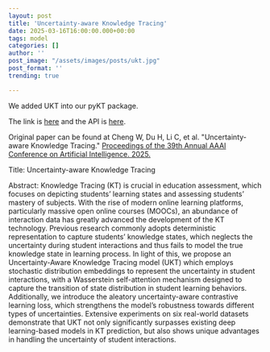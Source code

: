 ```yaml
---
layout: post
title: 'Uncertainty-aware Knowledge Tracing'
date: 2025-03-16T16:00:00.000+00:00
tags: model
categories: []
author: ''
post_image: "/assets/images/posts/ukt.jpg"
post_format: ''
trending: true

---
```

We added UKT into our pyKT package.

The link is [here](https://pykt-toolkit.readthedocs.io/en/latest/models.html#ukt) and the API is [here](https://pykt-toolkit.readthedocs.io/en/latest/pykt.models.html#module-pykt.models.ukt).

Original paper can be found at Cheng W, Du H, Li C, et al. "Uncertainty-aware Knowledge Tracing." [Proceedings of the 39th Annual AAAI Conference on Artificial Intelligence. 2025.
](https://arxiv.org/abs/2501.05415)


Title: Uncertainty-aware Knowledge Tracing

Abstract: Knowledge Tracing (KT) is crucial in education assessment,
which focuses on depicting students’ learning states and assessing students’ mastery of subjects. With the rise of modern online learning platforms, particularly massive open online courses (MOOCs), an abundance of interaction data has greatly advanced the development of the KT technology. Previous research commonly adopts deterministic representation to capture students’ knowledge states, which neglects the uncertainty during student interactions and thus fails to model
the true knowledge state in learning process. In light of this, we propose an Uncertainty-Aware Knowledge Tracing model
(UKT) which employs stochastic distribution embeddings to represent the uncertainty in student interactions, with a
Wasserstein self-attention mechanism designed to capture the transition of state distribution in student learning behaviors.
Additionally, we introduce the aleatory uncertainty-aware contrastive learning loss, which strengthens the model’s robustness towards different types of uncertainties. Extensive experiments on six real-world datasets demonstrate that UKT
not only significantly surpasses existing deep learning-based models in KT prediction, but also shows unique advantages
in handling the uncertainty of student interactions.
